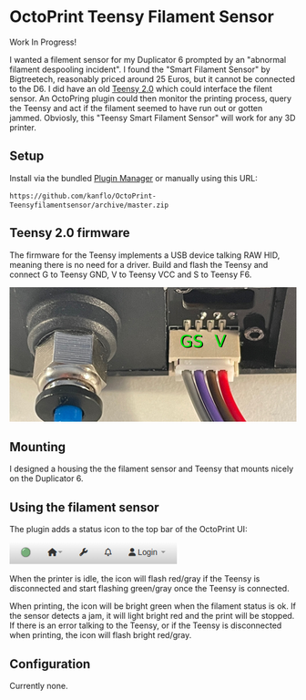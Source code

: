 # OctoPrint Teensy Filament Sensor

Work In Progress!

I wanted a filement sensor for my Duplicator 6 prompted by an "abnormal filament despooling incident". I found the "Smart Filament Sensor" by Bigtreetech, reasonably priced around 25 Euros, but it cannot be connected to the D6. I did have an old [Teensy 2.0](https://www.pjrc.com/teensy/) which could interface the filent sensor. An OctoPring plugin could then monitor the printing process, query the Teensy and act if the filament seemed to have run out or gotten jammed. Obviosly, this "Teensy Smart Filament Sensor" will work for any 3D printer.


## Setup

Install via the bundled [Plugin Manager](https://docs.octoprint.org/en/master/bundledplugins/pluginmanager.html) or manually using this URL:

    https://github.com/kanflo/OctoPrint-Teensyfilamentsensor/archive/master.zip


## Teensy 2.0 firmware

The firmware for the Teensy implements a USB device talking RAW HID, meaning there is no need for a driver. Build and flash the Teensy and connect G to Teensy GND, V to Teensy VCC and S to Teensy F6.

![Smart Filament Sensor pinout](https://raw.githubusercontent.com/kanflo/OctoPrint-Teensyfilamentsensor/main/extras/smart-filement-sensor-pinut.png)


## Mounting

I designed a housing the the filament sensor and Teensy that mounts nicely on the Duplicator 6.


## Using the filament sensor

The plugin adds a status icon to the top bar of the OctoPrint UI:

![Filament status in OctoPrint](https://raw.githubusercontent.com/kanflo/OctoPrint-Teensyfilamentsensor/main/extras/octoprint-status.png)

When the printer is idle, the icon will flash red/gray if the Teensy is disconnected and start flashing green/gray once the Teensy is connected.

When printing, the icon will be bright green when the filament status is ok. If the sensor detects a jam, it will light bright red and the print will be stopped. If there is an error talking to the Teensy, or if the Teensy is disconnected when printing, the icon will flash bright red/gray.


## Configuration

Currently none.
